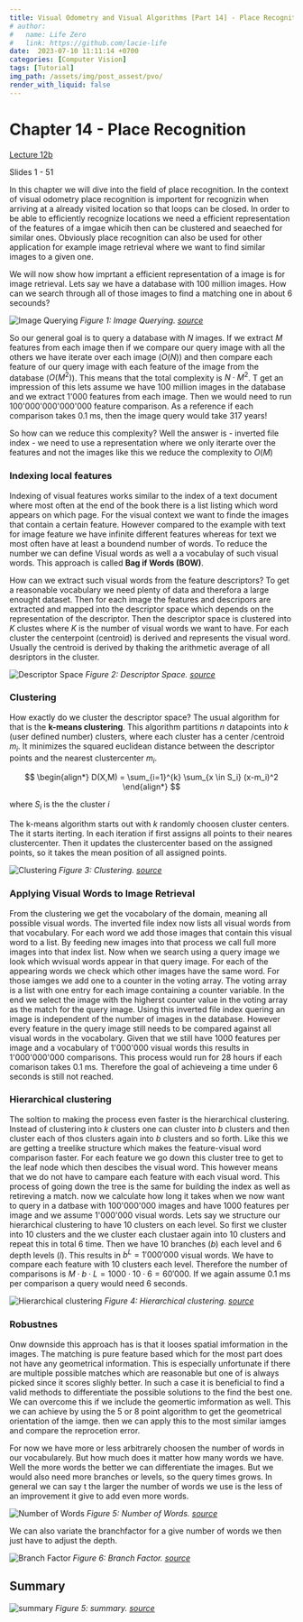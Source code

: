 ```yaml
---
title: Visual Odometry and Visual Algorithms [Part 14] - Place Recognition
# author:
#   name: Life Zero
#   link: https://github.com/lacie-life
date:  2023-07-10 11:11:14 +0700
categories: [Computer Vision]
tags: [Tutorial]
img_path: /assets/img/post_assest/pvo/
render_with_liquid: false
---
```


# Chapter 14 - Place Recognition

[Lecture 12b](http://rpg.ifi.uzh.ch/docs/teaching/2019/12b_recognition.pdf) 

Slides 1 - 51

In this chapter we will dive into the field of place recognition. In the context of visual odometry place recognition is importent for recognizin when arriving at a already visited location so that loops can be closed. In order to be able to efficiently recognize locations we need a efficient representation of the features of a imgae whicih then can be clustered and seaeched for similar ones. Obviously place recognition can also be used for other application for example image retrieval where we want to find similar images to a given one.


We will now show how imprtant a efficient representation of a image is for image retrieval. Lets say we have a database with 100 million images. How can we search through all of those images to find a matching one in about 6 secounds?

![Image Querying](https://github.com/lacie-life/lacie-life.github.io/blob/main/assets/img/post_assest/pvo/chapter_14/1_image_query.png?raw=true)
*Figure 1: Image Querying. [source](http://rpg.ifi.uzh.ch/docs/teaching/2019/12b_recognition.pdf)*



So our general goal is to query a database with $N$ images. If we extract $M$ features from each image then if we compare our query image with all the others we have iterate over each image ($O(N)$) and then compare each feature of our query image with each feature of the image from the database ($O(M^2)$). This means that the total complexity is $N \cdot M^2$. T get an impression of this lets assume we have 100 million images in the database and we extract 1'000 features from each image. Then we would need to run 100'000'000'000'000 feature comparison. As a reference if each comparison takes 0.1 ms, then the image query would take 317 years!

So how can we reduce this complexity? Well the answer is - inverted file index - we need to use a representation where we only iterarte over the features and not the images like this we reduce the complexity to $O(M)$

### Indexing local features

Indexing of visual features works similar to the index of a text document where most often at the end of the book there is a list listing which word appears on which page. For the visual context we want to finde the images that contain a certain feature. However compared to the example with text for image feature we have infinite different features whereas for text we most often have at least a boundend number of words. To reduce the number we can define Visual words as well a a vocabulay of such visual words. This approach is called **Bag if Words (BOW)**.

How can we extract such visual words from the feature descriptors? To get a reasonable vocabulary we need plenty of data and therefora a large enought dataset. Then for each image the features and descripors are extracted and mapped into the descriptor space which depends on the representation of the descriptor. Then the descriptor space is clustered into $K$ clustes where $K$ is the number of visual words we want to have. For each cluster the centerpoint (centroid) is derived and represents the visual word. Usually the centroid is derived by thaking the arithmetic average of all desriptors in the cluster.

![Descriptor Space](https://github.com/lacie-life/lacie-life.github.io/blob/main/assets/img/post_assest/pvo/chapter_14/2_descriptor_space.png?raw=true)
*Figure 2: Descriptor Space. [source](http://rpg.ifi.uzh.ch/docs/teaching/2019/12b_recognition.pdf)*



### Clustering

How exactly do we cluster the descriptor space? The usual algorithm for that is the **k-means clustering**. This algorithm partitions $n$ datapoints into $k$ (user defined number) clusters, where each cluster has a center /centroid $m_i$. It minimizes the squared euclidean distance between the descriptor points and the nearest clustercenter $m_i$.

$$
\begin{align*}
D(X,M) = \sum_{i=1}^{k} \sum_{x \in S_i} (x-m_i)^2
\end{align*}
$$

where $S_i$ is the the cluster $i$

The k-means algorithm starts out with $k$ randomly choosen cluster centers. The it starts iterting. In each iteration if first assigns all points to their neares clustercenter. Then it updates the clustercenter based on the assigned points, so it takes the mean position of all assigned points.

![Clustering](https://github.com/lacie-life/lacie-life.github.io/blob/main/assets/img/post_assest/pvo/chapter_14/3_clustering.png?raw=true)
*Figure 3: Clustering. [source](http://rpg.ifi.uzh.ch/docs/teaching/2019/12b_recognition.pdf)*

### Applying Visual Words to Image Retrieval

From the clustering we get the vocabolary of the domain, meaning all possible visual words. The inverted file index now lists all visual words from that vocabulary. For each word we add those images that contain this visual word to a list. By feeding new images into that process we call full more images into that index list. Now when we search using a query image we look which wvisual words appear in that query image. For each of the appearing words we check which other images have the same word. For those iamges we add one to a counter in the voting array. The voting array is a list with one entry for each image containing a counter variable. In the end we select the image with the higherst counter value in the voting array as the match for the query image. Using this inverted file index quering an image is independent of the number of images in the database. However every feature in the query image still needs to be compared against all visual words in the vocabolary. Given that we still have 1000 features per image and a vocabulary of 1'000'000 visual words this results in 1'000'000'000 comparisons. This process would run for 28 hours if each comarison takes 0.1 ms. Therefore the goal of achieveing a time under 6 seconds is still not reached. 

### Hierarchical clustering

The soltion to making the process even faster is the hierarchical clustering. Instead of clustering into $k$ clusters one can cluster into $b$ clusters and then cluster each of thos clusters again into $b$ clusters and so forth. Like this we are getting a treelike structure which makes the feature-visual word comparison faster. For each feature we go down this cluster tree to get to the leaf node which then descibes the visual word. This however means that we do not have to campare each feature with each visual word. This process of going down the tree is the same for building the index as well as retireving a match.
now we calculate how long it takes when we now want to query in a datbase with 100'000'000 images and have 1000 features per image and we assume 1'000'000 visual words. Lets say we structure our hierarchical clustering to have 10 clusters on each level. So first we cluster into 10 clusters and the  we cluster each clustaer again into 10 clusters and repeat this in total 6 time. Then we have 10 branches ($b$) each level and 6 depth levels ($l$). This results in $b^L = 1'000'000$ visual words.
We have to compare each feature with 10 clusters each level. Therefore the number of comparisons is $M \cdot b \cdot L = 1000 \cdot 10 \cdot 6 = 60'000$. If we again assume 0.1 ms per comparison a query would need 6 seconds. 

![Hierarchical clustering](https://github.com/lacie-life/lacie-life.github.io/blob/main/assets/img/post_assest/pvo/chapter_14/5_hierarchical_clustering.png?raw=true)
*Figure 4: Hierarchical clustering. [source](http://rpg.ifi.uzh.ch/docs/teaching/2019/12b_recognition.pdf)*


### Robustnes

Onw downside this approach has is that it looses spatial imformation in the images. The matching is pure feature based which for the most part does not have any geometrical information. This is especially unfortunate if there are multiple possible matches which are reasonable but one of is always picked since it scores slighly better. In such a case it is beneficial to find a valid methods to differentiate the possible solutions to the find the best one. We can overcome this if we include the geomertic imformation as well. This we can achieve by using the 5 or 8 point algorithm to get the geometrical orientation of the iamge. then we can apply this to the most similar iamges and compare the reprocetion error.

For now we have more or less arbitrarely choosen the number of words in our vocabularely. But how much does it matter how many words we have. Well the more words the better we can differentiate the images. But we would also need more branches or levels, so the query times grows. In general we can say t the larger the number of words we use is the less of an improvement it give to add even more words.

![Number of Words](https://github.com/lacie-life/lacie-life.github.io/blob/main/assets/img/post_assest/pvo/chapter_14/6_more_words_better.png?raw=true)
*Figure 5: Number of Words. [source](http://rpg.ifi.uzh.ch/docs/teaching/2019/12b_recognition.pdf)*

We can also variate the branchfactor for a give number of words we then just have to adjust the depth.

![Branch Factor](https://github.com/lacie-life/lacie-life.github.io/blob/main/assets/img/post_assest/pvo/chapter_14/7_branchfactor.png?raw=true)
*Figure 6: Branch Factor. [source](http://rpg.ifi.uzh.ch/docs/teaching/2019/12b_recognition.pdf)*


## Summary

![summary](https://github.com/lacie-life/lacie-life.github.io/blob/main/assets/img/post_assest/pvo/chapter_14/4_summary.png?raw=true)
*Figure 5: summary. [source](http://rpg.ifi.uzh.ch/docs/teaching/2019/12b_recognition.pdf)*

